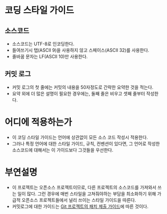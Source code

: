 코딩 스타일 가이드
==================

소스코드
--------

* 소스코드는 UTF-8로 인코딩한다.
* 들여쓰기시 탭(ASCII 9)을 사용하지 않고 스페이스(ASCII 32)를 사용한다.
* 줄바꿈 문자는 LF(ASCII 10)만 사용한다.

커밋 로그
---------

* 커밋 로그의 첫 줄에는 커밋의 내용을 50자정도로 간략한 요약한 것을 적는다.
* 요약 외에 더 많은 설명이 필요한 경우에는, 둘째 줄은 비우고 셋째 줄부터 작성한다.

어디에 적용하는가
=================

* 이 코딩 스타일 가이드는 언어에 상관없이 모든 소스 코드 작성시 적용한다.
* 그러나 특정 언어에 대한 스타일 가이드, 규칙, 컨벤션이 있다면, 그 언어로 작성한 소스코드에 대해서는 이 가이드보다 그것들을 우선한다.

부연설명
========

* 이 프로젝트는 오픈소스 프로젝트이므로, 다른 프로젝트의 소스코드를 가져와서 쓰는 일이 많다. 그런 경우에 매번 스타일을 고쳐줘야하는 부담을 최소화하기 위해 가급적 오픈소스 프로젝트들에서 널리 쓰이는 스타일 가이드을 따른다.
* 커밋로그에 대한 가이드는 [Git 프로젝트의 패치 제출 가이드](http://git.kernel.org/?p=git/git.git;a=blob;f=Documentation/SubmittingPatches;hb=HEAD)에 따른 것이다.
